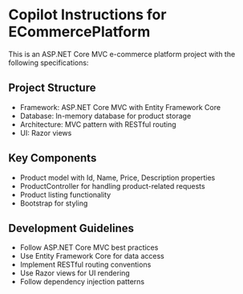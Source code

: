 # Copilot Instructions for ECommercePlatform

<!-- Use this file to provide workspace-specific custom instructions to Copilot. For more details, visit https://code.visualstudio.com/docs/copilot/copilot-customization#_use-a-githubcopilotinstructionsmd-file -->

This is an ASP.NET Core MVC e-commerce platform project with the following specifications:

## Project Structure
- Framework: ASP.NET Core MVC with Entity Framework Core
- Database: In-memory database for product storage
- Architecture: MVC pattern with RESTful routing
- UI: Razor views

## Key Components
- Product model with Id, Name, Price, Description properties
- ProductController for handling product-related requests
- Product listing functionality
- Bootstrap for styling

## Development Guidelines
- Follow ASP.NET Core MVC best practices
- Use Entity Framework Core for data access
- Implement RESTful routing conventions
- Use Razor views for UI rendering
- Follow dependency injection patterns
